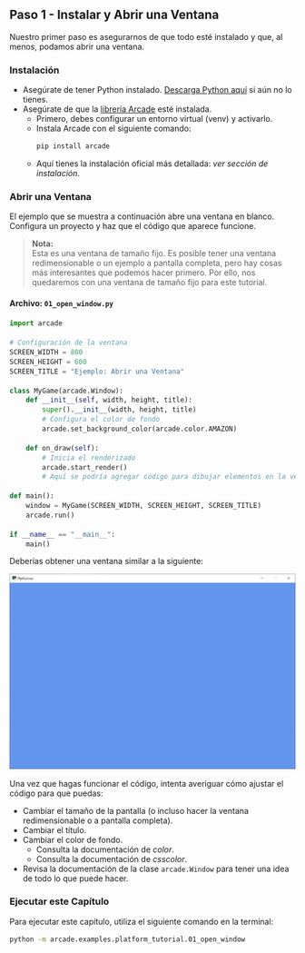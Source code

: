 ## Paso 1 - Instalar y Abrir una Ventana

Nuestro primer paso es asegurarnos de que todo esté instalado y que, al menos, podamos abrir una ventana.

### Instalación

- Asegúrate de tener Python instalado. [Descarga Python aquí](https://www.python.org/downloads/) si aún no lo tienes.
- Asegúrate de que la [librería Arcade](https://pypi.org/project/arcade/) esté instalada.
  - Primero, debes configurar un entorno virtual (venv) y activarlo.
  - Instala Arcade con el siguiente comando:
    ```bash
    pip install arcade
    ```
  - Aquí tienes la instalación oficial más detallada: *ver sección de instalación*.

### Abrir una Ventana

El ejemplo que se muestra a continuación abre una ventana en blanco. Configura un proyecto y haz que el código que aparece funcione.

> **Nota:**  
> Esta es una ventana de tamaño fijo. Es posible tener una ventana redimensionable o un ejemplo a pantalla completa, pero hay cosas más interesantes que podemos hacer primero. Por ello, nos quedaremos con una ventana de tamaño fijo para este tutorial.

#### Archivo: `01_open_window.py`

```python
import arcade

# Configuración de la ventana
SCREEN_WIDTH = 800
SCREEN_HEIGHT = 600
SCREEN_TITLE = "Ejemplo: Abrir una Ventana"

class MyGame(arcade.Window):
    def __init__(self, width, height, title):
        super().__init__(width, height, title)
        # Configura el color de fondo
        arcade.set_background_color(arcade.color.AMAZON)

    def on_draw(self):
        # Inicia el renderizado
        arcade.start_render()
        # Aquí se podría agregar código para dibujar elementos en la ventana

def main():
    window = MyGame(SCREEN_WIDTH, SCREEN_HEIGHT, SCREEN_TITLE)
    arcade.run()

if __name__ == "__main__":
    main()
```

Deberías obtener una ventana similar a la siguiente:

![Imagen de ejemplo de la ventana](step_01.png)

Una vez que hagas funcionar el código, intenta averiguar cómo ajustar el código para que puedas:

- Cambiar el tamaño de la pantalla (o incluso hacer la ventana redimensionable o a pantalla completa).
- Cambiar el título.
- Cambiar el color de fondo.
  - Consulta la documentación de *color*.
  - Consulta la documentación de *csscolor*.
- Revisa la documentación de la clase `arcade.Window` para tener una idea de todo lo que puede hacer.

### Ejecutar este Capítulo

Para ejecutar este capítulo, utiliza el siguiente comando en la terminal:

```bash
python -m arcade.examples.platform_tutorial.01_open_window
```
